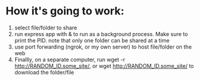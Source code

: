 # How it's going to work:
1. select file/folder to share
3. run express app with & to run as a background process. Make sure to print the PID. note that only one folder can be shared at a time
4. use port forwarding (ngrok, or my own server) to host file/folder on the web
5. Finallly, on a separate computer, run wget -r http://RANDOM_ID.some_site/, or wget http://RANDOM_ID.some_site/ to download the folder/file